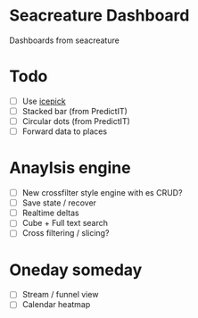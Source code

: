 # Seacreature Dashboard

Dashboards from seacreature

# Todo
- [ ] Use [icepick](https://github.com/aearly/icepick)
- [ ] Stacked bar (from PredictIT)
- [ ] Circular dots (from PredictIT)
- [ ] Forward data to places

# Anaylsis engine
- [ ] New crossfilter style engine with es CRUD?
- [ ] Save state / recover
- [ ] Realtime deltas
- [ ] Cube + Full text search
- [ ] Cross filtering / slicing?

# Oneday someday
- [ ] Stream / funnel view
- [ ] Calendar heatmap

